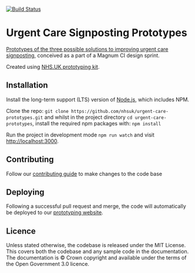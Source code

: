 [![Build Status](https://dev.azure.com/nhsuk/nhsuk.urgent-care-prototypes/_apis/build/status/urgentcare-prototypes)](https://dev.azure.com/nhsuk/nhsuk.urgent-care-prototypes/_build/latest?definitionId=29)
# Urgent Care Signposting Prototypes

<a href="https://nhsuk-urgent-care-prototypes-main.azurewebsites.net/">Prototypes of the three possible solutions to improving urgent care signposting</a>, conceived as a part of a Magnum CI design sprint.

Created using <a href="https://github.com/nhsuk/frontend">NHS.UK prototyping kit</a>.

## Installation

Install the long-term support (LTS) version of <a href="https://nodejs.org/en/">Node.js</a>, which includes NPM.

Clone the repo: `git clone https://github.com/nhsuk/urgent-care-prototypes.git` and whilst in the project directory `cd urgent-care-prototypes`, install the required npm packages with: `npm install`

Run the project in development mode `npm run watch` and visit <a href="http://localhost:3000">http://localhost:3000</a>.

## Contributing

Follow our [contributing guide](https://github.com/nhsuk/frontend/blob/master/.github/CONTRIBUTING.md) to make changes to the code base

## Deploying

 Following a successful pull request and merge, the code will automatically be deployed to our <a href="https://nhsuk-urgent-care-prototypes-main.azurewebsites.net/">prototyping website</a>.


## Licence

Unless stated otherwise, the codebase is released under the MIT License. This covers both the codebase and any sample code in the documentation. The documentation is © Crown copyright and available under the terms of the Open Government 3.0 licence.
